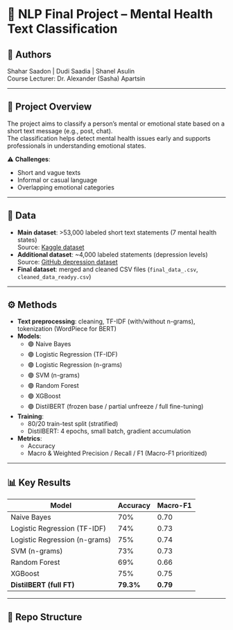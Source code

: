 # 🧠 NLP Final Project – Mental Health Text Classification

## 👥 Authors
Shahar Saadon | Dudi Saadia | Shanel Asulin  
Course Lecturer: Dr. Alexander (Sasha) Apartsin  

---

## 🎯 Project Overview
The project aims to classify a person’s mental or emotional state based on a short text message (e.g., post, chat).  
The classification helps detect mental health issues early and supports professionals in understanding emotional states.

⚠️ **Challenges**:
- Short and vague texts  
- Informal or casual language  
- Overlapping emotional categories  

---

## 📂 Data
- **Main dataset**: >53,000 labeled short text statements (7 mental health states)  
  Source: [Kaggle dataset](https://www.kaggle.com/datasets/suchintikasarkar/sentiment-analysis-for-mental-health)  
- **Additional dataset**: ~4,000 labeled statements (depression levels)  
  Source: [GitHub depression dataset](https://github.com/rafalposwiata/depression-detection-lt-edi-2022)  
- **Final dataset**: merged and cleaned CSV files (`final_data_.csv`, `cleaned_data_readyy.csv`)

---

## ⚙ Methods
- **Text preprocessing**: cleaning, TF-IDF (with/without n-grams), tokenization (WordPiece for BERT)
- **Models**:
  - 🟣 Naive Bayes  
  - 🟣 Logistic Regression (TF-IDF)  
  - 🟣 Logistic Regression (n-grams)  
  - 🟣 SVM (n-grams)  
  - 🟣 Random Forest  
  - 🟣 XGBoost  
  - 🟣 DistilBERT (frozen base / partial unfreeze / full fine-tuning)
- **Training**:
  - 80/20 train-test split (stratified)
  - DistilBERT: 4 epochs, small batch, gradient accumulation
- **Metrics**:
  - Accuracy
  - Macro & Weighted Precision / Recall / F1 (Macro-F1 prioritized)

---

## 📊 Key Results
| Model                      | Accuracy | Macro-F1 |
|----------------------------|----------|----------|
| Naive Bayes                | 70%      | 0.70     |
| Logistic Regression (TF-IDF)| 74%      | 0.73     |
| Logistic Regression (n-grams)| 75%     | 0.74     |
| SVM (n-grams)              | 73%      | 0.73     |
| Random Forest              | 69%      | 0.66     |
| XGBoost                    | 75%      | 0.75     |
| **DistilBERT (full FT)**    | **79.3%**| **0.79** |

---

## 📁 Repo Structure
